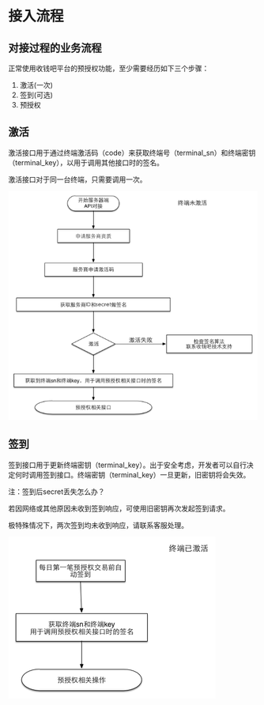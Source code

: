 # 接入流程

## 对接过程的业务流程

正常使用收钱吧平台的预授权功能，至少需要经历如下三个步骤：

1. 激活\(一次\)
2. 签到\(可选\)
3. 预授权

## 激活

激活接口用于通过终端激活码（code）来获取终端号（terminal\_sn）和终端密钥（terminal\_key），以用于调用其他接口时的签名。

激活接口对于同一台终端，只需要调用一次。

![](../img/NotActivited.png?raw=true)

## 签到

签到接口用于更新终端密钥（terminal\_key）。出于安全考虑，开发者可以自行决定何时调用签到接口。终端密钥（terminal\_key）一旦更新，旧密钥将会失效。

注：签到后secret丢失怎么办？

若因网络或其他原因未收到签到响应，可使用旧密钥再次发起签到请求。

极特殊情况下，两次签到均未收到响应，请联系客服处理。

![](../img/Activited.png?raw=true)